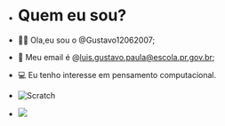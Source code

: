 - # Quem eu sou?

- 🧑‍🚀 Ola,eu sou o @Gustavo12062007;
- 📧 Meu email é @luis.gustavo.paula@escola.pr.gov.br;
- 💻 Eu tenho interesse em pensamento computacional.

- ![Scratch](https://img.shields.io/badge/Scratch-4D97FF?style=for-the-badge&logo=Scratch&logoColor=white)
- <img src="https://img.shields.io/badge/JavaScript-323330?style=for-the-badge&logo=javascript&logoColor=F7DF1E">



<!---
Gustavo12062007/Gustavo is a 🥇spacial🥇 repository because its 'README.md'(this file) appears on your Github profile.
You can click the Preview linkto take a look at your changes.
--->
